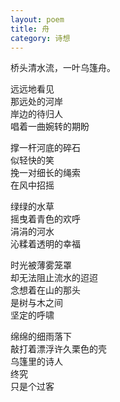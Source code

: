 ```yaml
---
layout: poem
title: 舟
category: 诗想
---
```


桥头清水流，一叶乌篷舟。

远远地看见  
那远处的河岸  
岸边的待归人  
唱着一曲婉转的期盼

撑一杆河底的碎石  
似轻快的笑  
挽一对细长的绳索  
在风中招摇

绿绿的水草  
摇曳着青色的欢呼  
涓涓的河水  
沁糅着透明的幸福

时光被薄雾笼罩  
却无法阻止流水的迢迢  
念想着在山的那头  
是树与木之间  
坚定的呼啸

绵绵的细雨落下  
敲打着漂浮许久栗色的壳  
乌篷里的诗人  
终究  
只是个过客
